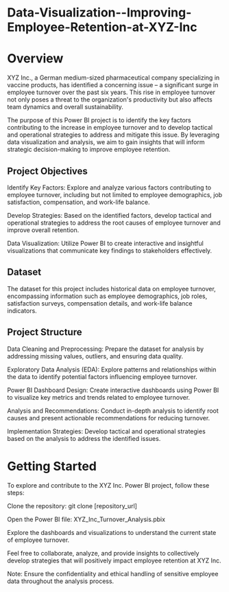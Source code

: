 # Data-Visualization--Improving-Employee-Retention-at-XYZ-Inc
# Overview

XYZ Inc., a German medium-sized pharmaceutical company specializing in vaccine products, has identified a concerning issue – a significant surge in employee turnover over the past six years. This rise in employee turnover not only poses a threat to the organization's productivity but also affects team dynamics and overall sustainability.

The purpose of this Power BI project is to identify the key factors contributing to the increase in employee turnover and to develop tactical and operational strategies to address and mitigate this issue. By leveraging data visualization and analysis, we aim to gain insights that will inform strategic decision-making to improve employee retention.

## Project Objectives
Identify Key Factors: Explore and analyze various factors contributing to employee turnover, including but not limited to employee demographics, job satisfaction, compensation, and work-life balance.

Develop Strategies: Based on the identified factors, develop tactical and operational strategies to address the root causes of employee turnover and improve overall retention.

Data Visualization: Utilize Power BI to create interactive and insightful visualizations that communicate key findings to stakeholders effectively.

## Dataset
The dataset for this project includes historical data on employee turnover, encompassing information such as employee demographics, job roles, satisfaction surveys, compensation details, and work-life balance indicators.

## Project Structure
Data Cleaning and Preprocessing: Prepare the dataset for analysis by addressing missing values, outliers, and ensuring data quality.

Exploratory Data Analysis (EDA): Explore patterns and relationships within the data to identify potential factors influencing employee turnover.

Power BI Dashboard Design: Create interactive dashboards using Power BI to visualize key metrics and trends related to employee turnover.

Analysis and Recommendations: Conduct in-depth analysis to identify root causes and present actionable recommendations for reducing turnover.

Implementation Strategies: Develop tactical and operational strategies based on the analysis to address the identified issues.

# Getting Started
To explore and contribute to the XYZ Inc. Power BI project, follow these steps:

Clone the repository: git clone [repository_url]

Open the Power BI file: XYZ_Inc_Turnover_Analysis.pbix

Explore the dashboards and visualizations to understand the current state of employee turnover.

Feel free to collaborate, analyze, and provide insights to collectively develop strategies that will positively impact employee retention at XYZ Inc.

Note: Ensure the confidentiality and ethical handling of sensitive employee data throughout the analysis process.
